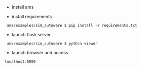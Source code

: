 - install ams

- install requirements

``` console
 ams/examples/sim_autoware $ pip install -r requirements.txt
```

- launch flask server

``` console
 ams/examples/sim_autoware $ python viewer
```

- launch browser and access

```
localhost:5000
```


